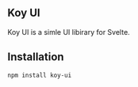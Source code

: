 ## Koy UI

Koy UI is a simle UI libirary for Svelte.

## Installation

```bash
npm install koy-ui
```
